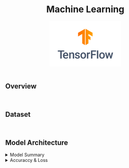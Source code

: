 <div align="center">
  <h1>Machine Learning</h1>
  <img src="https://raw.githubusercontent.com/snapmoo/snapmoo/main/assets/Machine%20Learning/TensorFlow.png" alt="TensorFlow" width="45%">
  </div>
  <br>
  <div>
    <h2>Overview</h2>
    <p>
    </p>
  </div>
  <br>
  <div>
    <h2>Dataset</h2>
    <p>
    </p>
  </div>
  <br>
<div>
  <h2>Model Architecture</h2>
  <p>
    <details>
      <summary>Model Summary</summary>
      <img src="https://raw.github.com/snapmoo/snapmoo/main/assets/Machine%20Learning/Model%20Summary.jpg" alt="Model Summary" class="dropdown-image">
    </details>
    <details>
      <summary>Accuraccy & Loss</summary>
      <img src="https://raw.github.com/snapmoo/snapmoo/main/assets/Machine%20Learning/Accuracy.jpg" alt="Accuracy Model" class="dropdown-image">
       <img src="https://raw.github.com/snapmoo/snapmoo/main/assets/Machine%20Learning/Loss.jpg" alt="Loss Model" class="dropdown-image">
    </details>
    
  </p>
  
</div>

